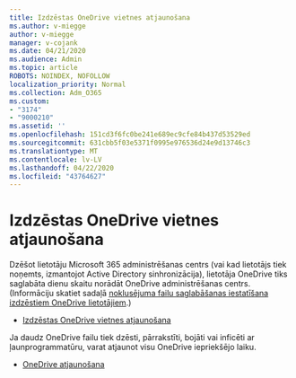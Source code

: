 ```yaml
---
title: Izdzēstas OneDrive vietnes atjaunošana
ms.author: v-miegge
author: v-miegge
manager: v-cojank
ms.date: 04/21/2020
ms.audience: Admin
ms.topic: article
ROBOTS: NOINDEX, NOFOLLOW
localization_priority: Normal
ms.collection: Adm_O365
ms.custom:
- "3174"
- "9000210"
ms.assetid: ''
ms.openlocfilehash: 151cd3f6fc0be241e689ec9cfe84b437d53529ed
ms.sourcegitcommit: 631cbb5f03e5371f0995e976536d24e9d13746c3
ms.translationtype: MT
ms.contentlocale: lv-LV
ms.lasthandoff: 04/22/2020
ms.locfileid: "43764627"
---
```

# <a name="restore-a-deleted-onedrive-site"></a>Izdzēstas OneDrive vietnes atjaunošana

Dzēšot lietotāju Microsoft 365 administrēšanas centrs (vai kad lietotājs tiek noņemts, izmantojot Active Directory sinhronizācija), lietotāja OneDrive tiks saglabāta dienu skaitu norādāt OneDrive administrēšanas centrs. (Informāciju skatiet sadaļā [noklusējuma failu saglabāšanas iestatīšana izdzēstiem OneDrive lietotājiem](https://docs.microsoft.com/onedrive/set-retention).)

* [Izdzēstas OneDrive vietnes atjaunošana](https://docs.microsoft.com/onedrive/restore-deleted-onedrive)

Ja daudz OneDrive failu tiek dzēsti, pārrakstīti, bojāti vai inficēti ar ļaunprogrammatūru, varat atjaunot visu OneDrive iepriekšējo laiku.

* [OneDrive atjaunošana](https://support.office.com/article/Restore-your-OneDrive-fa231298-759d-41cf-bcd0-25ac53eb8a15)